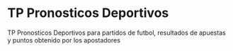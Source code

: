 # TP Pronosticos Deportivos
TP Pronosticos Deportivos para partidos de futbol, resultados de apuestas y puntos obtenido por los apostadores


